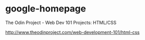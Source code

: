 google-homepage
===============

The Odin Project - Web Dev 101 Projects: HTML/CSS

http://www.theodinproject.com/web-development-101/html-css
